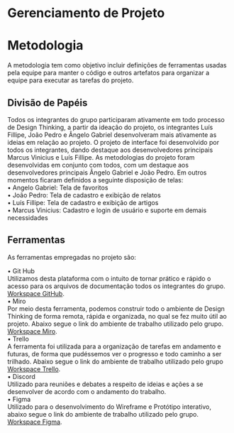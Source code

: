 # Gerenciamento de Projeto

# Metodologia

A metodologia tem como objetivo incluir definições de ferramentas usadas pela equipe para manter o código e outros artefatos para organizar a equipe para executar as tarefas do projeto.

## Divisão de Papéis

Todos os integrantes do grupo participaram ativamente em todo processo de Design Thinking, a partir da ideação do projeto, os integrantes Luís Fillipe, João Pedro e Ângelo Gabriel desenvolveram mais ativamente as ideias em relação ao projeto.
O projeto de interface foi desenvolvido por todos os integrantes, dando destaque aos desenvolvedores principais Marcus Vinicius e Luís Fillipe. As metodologias do projeto foram desenvolvidas em conjunto com todos, com um destaque aos desenvolvedores principais Ângelo Gabriel e João Pedro. Em outros momentos ficaram definidos a seguinte disposição de telas:<br>
• Angelo Gabriel: Tela de favoritos<br>
• João Pedro: Tela de cadastro e exibição de relatos<br>
• Luís Fillipe: Tela de cadastro e exibição de artigos<br>
• Marcus Vinicius: Cadastro e login de usuário e suporte em demais necessidades<br>


## Ferramentas

As ferramentas empregadas no projeto são:

•	Git Hub <br>
Utilizamos desta plataforma com o intuito de tornar prático e rápido o acesso para os arquivos de documentação todos os integrantes do grupo. <br>
[Workspace GitHub](https://github.com/ICEI-PUC-Minas-PMGCC-TI/tiaw-pmg-cc-t-20212-impacto-negativo-das-redes-sociais).<br>
•	Miro <br>
Por meio desta ferramenta, podemos construir todo o ambiente de Design Thinking de forma remota, rápida e organizada, no qual se fez muito útil ao projeto. Abaixo segue o link do ambiente de trabalho utilizado pelo grupo.  <br>
[Workspace Miro](https://miro.com/app/board/o9J_lzFcEF4=/).<br>
•	Trello   <br>
A ferramenta foi utilizada para a organização de tarefas em andamento e futuras, de forma que pudéssemos ver o progresso e todo caminho a ser trilhado. Abaixo segue o link do ambiente de trabalho utilizado pelo grupo  <br>
[Workspace Trello](https://trello.com/b/xrfDmmQC/trello-impactos-negativos-das-redes-sociais).<br>
•	Discord <br>
Utilizado para reuniões e debates a respeito de ideias e ações a se desenvolver de acordo com o andamento do trabalho.  <br>
•	Figma <br>
Utilizado para o desenvolvimento do Wireframe e Protótipo interativo, abaixo segue o link do ambiente de trabalho utilizado pelo grupo.  <br>
[Workspace Figma](https://www.figma.com/file/AzD61nVx76a678uOLQL8Mr/Impactos-negativos-das-redes-sociais?node-id=6%3A122).<br>

